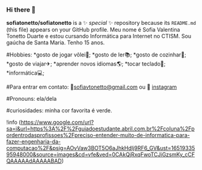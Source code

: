 ### Hi there 👋

**sofiatonetto/sofiatonetto** is a ✨ _special_ ✨ repository because its `README.md` (this file) appears on your GitHub profile.
Meu nome é Sofia Valentina Tonetto Duarte e estou cursando Informática para Internet no CTISM. Sou gaúcha de Santa Maria. Tenho 15 anos.

#Hobbies:
*gosto de jogar vôlei🏐;
*gosto de ler📚;
*gosto de cozinhar🥣;
*gosto de viajar✈;
*aprender novos idiomas🌎;
*tocar teclado🎹;
*informática💻;

#Para entrar em contato:
📧sofiavtonetto@gmail.com 
ou 
📍 [instagram](https://www.instagram.com/sofia_vtd/)

#Pronouns: ela/dela

#curiosidades: minha cor favorita é verde.

!info (https://www.google.com/url?sa=i&url=https%3A%2F%2Fguiadoestudante.abril.com.br%2Fcoluna%2Fpordentrodasprofissoes%2Fpreciso-entender-muito-de-informatica-para-fazer-engenharia-da-computacao%2F&psig=AOvVaw3BOT5O6aJhkHdIj9RF6_GV&ust=1651933595948000&source=images&cd=vfe&ved=0CAkQjRxqFwoTCJiGzsmKy_cCFQAAAAAdAAAAABAD)